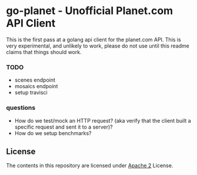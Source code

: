go-planet - Unofficial Planet.com API Client
============================================

This is the first pass at a golang api client for the planet.com API. This is very experimental, and unlikely to work, please do not use until this readme claims that things should work.

### TODO

* scenes endpoint
* mosaics endpoint
* setup travisci

### questions

* How do we test/mock an HTTP request? (aka verify that the client built a specific request and sent it to a server)?
* How do we setup benchmarks?


## License
The contents in this repository are licensed under [Apache 2](https://tldrlegal.com/license/apache-license-2.0-(apache-2.0)) License.